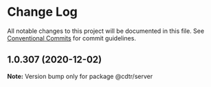 # Change Log

All notable changes to this project will be documented in this file.
See [Conventional Commits](https://conventionalcommits.org) for commit guidelines.

## 1.0.307 (2020-12-02)

**Note:** Version bump only for package @cdtr/server
